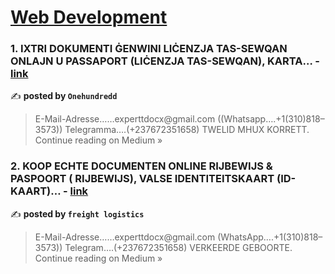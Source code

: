 
<h1><a href=https://medium.com/tag/web-development/recommended target="_blank" rel="noopener noreferrer">Web Development</a></h1>
<h3>1. IXTRI DOKUMENTI ĠENWINI LIĊENZJA TAS-SEWQAN ONLAJN U PASSAPORT (LIĊENZJA TAS-SEWQAN), KARTA… - <a href="https://medium.com/@onehundredd94/ixtri-dokumenti-%C4%A1enwini-li%C4%8Benzja-tas-sewqan-onlajn-u-passaport-li%C4%8Benzja-tas-sewqan-karta-535ea3605988?source=rss------web_development-5" target="_blank" rel="noopener noreferrer">link</a></h3>

✍️ **posted by `Onehundredd`**

<blockquote>E-Mail-Adresse……experttdocx@gmail.com
((Whatsapp….+1(310)818–3573))
Telegramma….(+237672351658)
TWELID MHUX KORRETT.
Continue reading on Medium »</blockquote>

<h3>2. KOOP ECHTE DOCUMENTEN ONLINE RIJBEWIJS & PASPOORT ( RIJBEWIJS), VALSE IDENTITEITSKAART (ID-KAART)… - <a href="https://medium.com/@freightlogistics943/koop-echte-documenten-online-rijbewijs-paspoort-rijbewijs-valse-identiteitskaart-id-kaart-faf011c8d4d0?source=rss------web_development-5" target="_blank" rel="noopener noreferrer">link</a></h3>

✍️ **posted by `freight logistics`**

<blockquote>E-Mail-Adresse……experttdocx@gmail.com
(WhatsApp….+1(310)818–3573))
Telegram….(+237672351658)
VERKEERDE GEBOORTE.
Continue reading on Medium »</blockquote>


